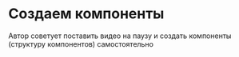 # Создаем компоненты

Автор советует поставить видео на паузу и создать компоненты (структуру компонентов) самостоятельно


